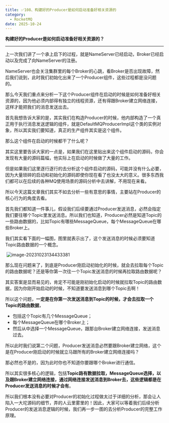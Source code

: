 ```yaml
---
title: ✅108、构建好的Producer是如何启动准备好相关资源的
category:
  - RocketMQ
date: 2025-10-24
---
```



**构建好的Producer是如何启动准备好相关资源的？**

---

上一次我们讲了一个承上启下的过程，就是NameServer已经启动，Broker已经启动以及完成了向NameServer的注册。

NameServer也会关注集群里的每个Broker的心跳，看Broker是否出现故障，然后我们说到，此时我们初始化出来了一个Producer组件，这些过程都是没问题的。

那么今天我们重点来分析一下这个Producer组件在启动的时候是如何准备好相关资源的，因为他必须内部得有独立的线程资源，还有得跟Broker建立网络连接，这样才能把我们的消息发送出去。

首先我想告诉大家的是，其实我们在构造Producer的时候，他内部构造了一个真正用于执行消息发送逻辑的组件，就是DefaultMQProducerImpl这个类的实例对象，所以其实我们要知道，真正的生产组件其实是这个组件。

那么这个组件在启动的时候都干了什么呢？

其实这里要告诉大家的一点是，如果我们在这里贴出来这个组件启动的源码，你会发现有大量的源码篇幅，他实际上在启动的时候做了大量的工作。

但是如果我们这里逐行逐行的去分析这个组件启动的源码，可能并没有什么必要，因为大量琐碎的启动和初始化的源码即使你现在看了也没太大的意义。很多东西我们都可以在后续的各种MQ使用场景的源码分析中去讲解，不用现在来看。

所以今天这篇文章我们其实不如去分析一些有意思的事情，主要站在Producer的核心行为的角度去看。

首先我们都知道一件事儿，假设我们后续要通过Producer发送消息，必然会指定我们要往哪个Topic里发送消息。所以我们也知道，Producer必然是知道Topic的一些路由数据的，比如Topic有哪些MessageQueue，每个MessageQueue在哪些Broker上。

我们其实看下面的一幅图，图里就表示出了，这个发送消息的时候必须要知道Topic路由数据的一个概念。

​      ![image-20231023134433381](https://studyimages.oss-cn-beijing.aliyuncs.com/img/RocketMQ/202310/202310231344425.png)

那么现在问题来了，到底是Producer刚启动初始化的时候，就会去拉取每个Topic的路由数据呢？还是等你第一次往一个Topic发送消息的时候再拉取路由数据呢？

其实答案是显而易见的，肯定不可能是刚初始化启动的时候就拉取Topic的路由数据，因为你刚开始启动的时候，不知道要发送消息到哪个Topic去啊！

所以这个问题，**一定是在你第一次发送消息到Topic的时候，才会去拉取一个Topic的路由数据**，

- 包括这个Topic有几个MessageQueue；
- 每个MessageQueue在哪个Broker上；
- 然后从中选择一个MessageQueue，跟那台Broker建立网络连接，发送消息过去。

所以此时我们说第二个问题，Producer发送消息必然要跟Broker建立网络，这个是在Producer刚启动的时候就立马跟所有的Broker建立网络连接吗？

那必然也不是的，因为此时你也不知道你要跟哪个Broker进行通信。

所以其实很多核心的逻辑，包括**Topic路有数据拉取，MessageQueue选择，以及跟Broker建立网络连接，通过网络连接发送消息到Broker去，这些逻辑都是在Producer发送消息的时候才会有**。

所以我们根本没有必要对Producer的初始化过程做太过于详细的分析，那会让人陷入一大坨源码的细节，弄的人云里雾里的！因此，大家可以等着我们后续分析Producer的发送消息逻辑的时候，我们再一步一图的去分析Producer的完整工作原理。